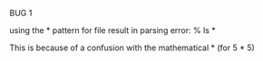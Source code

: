 BUG 1

using the * pattern for file result in parsing error:
 % ls *

 This is because of a confusion with the mathematical * (for 5 * 5)
